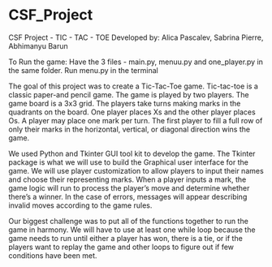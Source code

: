 # CSF_Project
CSF Project - TIC - TAC - TOE
Developed by: Alica Pascalev, Sabrina Pierre, Abhimanyu Barun

To Run the game:
  Have the 3 files - main.py, menuu.py and one_player.py in the same folder.
  Run menu.py in the terminal

The goal of this project was to create a Tic-Tac-Toe game. Tic-tac-toe is a classic paper-and pencil game.
The game is played by two players. The game board is a 3x3 grid. The players take turns making marks in the quadrants on the board. One player places Xs and the other player places Os. A player may place one mark per turn. The first player to fill a full row of only their marks in the horizontal, vertical, or diagonal direction wins the game.

We used Python and Tkinter GUI tool kit to develop the game. The Tkinter package is what we will use to build the Graphical user interface for the game. We will use player customization to allow players to input their names and choose their representing marks. When a player inputs a mark, the game logic will run to process the player’s move and determine whether there’s a winner. In the case of errors, messages will appear describing invalid moves according to the game rules.

Our biggest challenge was to put all of the functions together to run the game in harmony. We will have to use at least one while loop because the game needs to run until either a player has won, there is a tie, or if the players want to replay the game and other loops to figure out if few conditions have been met.
